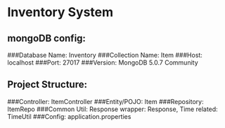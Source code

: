 # Inventory System
## mongoDB config:
###Database Name: Inventory
###Collection Name: Item
###Host: localhost
###Port: 27017
###Version: MongoDB 5.0.7 Community

## Project Structure:
###Controller: ItemController
###Entity/POJO: Item
###Repository: ItemRepo
###Common Util: Response wrapper: Response, Time related: TimeUtil
###Config: application.properties
